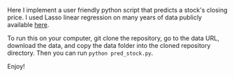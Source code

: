 Here I implement a user friendly python script that predicts a stock's closing price.
I used Lasso linear regression on many years of data publicly available [here](https://www.kaggle.com/borismarjanovic/price-volume-data-for-all-us-stocks-etfs).

To run this on your computer, git clone the repository, go to the data URL, download the data, and copy the data folder into the cloned repository directory.
Then you can run `python pred_stock.py`. 

Enjoy!
